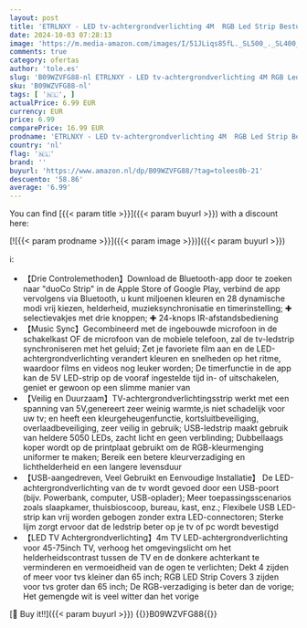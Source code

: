 ```yaml
---
layout: post
title: 'ETRLNXY - LED tv-achtergrondverlichting 4M  RGB Led Strip Bestuurbaar via APP met Afstandsbediening  TV-verlichtingsstriplicht met Muzieksynchronisatie 16 Miljoen Kleuren Dynamisch voor 45-75 inch HDTV PC'
date: 2024-10-03 07:28:13
image: 'https://m.media-amazon.com/images/I/51JLiqs85fL._SL500_._SL400_.jpg'
comments: true
category: ofertas
author: 'tole.es'
slug: 'B09WZVFG88-nl ETRLNXY - LED tv-achtergrondverlichting 4M RGB Led Strip...'
sku: 'B09WZVFG88-nl'
tags: [ '🇳🇱', ]
actualPrice: 6.99 EUR
currency: EUR
price: 6.99
comparePrice: 16.99 EUR
prodname: 'ETRLNXY - LED tv-achtergrondverlichting 4M  RGB Led Strip Bestuurbaar via APP met Afstandsbediening  TV-verlichtingsstriplicht met Muzieksynchronisatie 16 Miljoen Kleuren Dynamisch voor 45-75 inch HDTV PC'
country: 'nl'
flag: '🇳🇱'
brand: ''
buyurl: 'https://www.amazon.nl/dp/B09WZVFG88/?tag=tolees0b-21'
descuento: '58.86'
average: '6.99'
---
```


You can find [{{< param title >}}]({{< param buyurl >}}) with a discount here:

[![{{< param prodname >}}]({{< param image >}})]({{< param buyurl >}})

ℹ️:

- 【Drie Controlemethoden】Download de Bluetooth-app door te zoeken naar "duoCo Strip" in de Apple Store of Google Play, verbind de app vervolgens via Bluetooth, u kunt miljoenen kleuren en 28 dynamische modi vrij kiezen, helderheid, muzieksynchronisatie en timerinstelling; ✚ selectievakjes met drie knoppen; ✚ 24-knops IR-afstandsbediening
- 【Music Sync】Gecombineerd met de ingebouwde microfoon in de schakelkast OF de microfoon van de mobiele telefoon, zal de tv-ledstrip synchroniseren met het geluid; Zet je favoriete film aan en de LED-achtergrondverlichting verandert kleuren en snelheden op het ritme, waardoor films en videos nog leuker worden; De timerfunctie in de app kan de 5V LED-strip op de vooraf ingestelde tijd in- of uitschakelen, geniet er gewoon op een slimme manier van
- 【Veilig en Duurzaam】TV-achtergrondverlichtingsstrip werkt met een spanning van 5V,genereert zeer weinig warmte,is niet schadelijk voor uw tv; en heeft een kleurgeheugenfunctie, kortsluitbeveiliging, overlaadbeveiliging, zeer veilig in gebruik; USB-ledstrip maakt gebruik van heldere 5050 LEDs, zacht licht en geen verblinding; Dubbellaags koper wordt op de printplaat gebruikt om de RGB-kleurmenging uniformer te maken; Bereik een betere kleurverzadiging en lichthelderheid en een langere levensduur
- 【USB-aangedreven, Veel Gebruikt en Eenvoudige Installatie】 De LED-achtergrondverlichting van de tv wordt gevoed door een USB-poort (bijv. Powerbank, computer, USB-oplader); Meer toepassingsscenarios zoals slaapkamer, thuisbioscoop, bureau, kast, enz.; Flexibele USB LED-strip kan vrij worden gebogen zonder extra LED-connectoren; Sterke lijm zorgt ervoor dat de ledstrip beter op je tv of pc wordt bevestigd
- 【LED TV Achtergrondverlichting】4m TV LED-achtergrondverlichting voor 45-75inch TV, verhoog het omgevingslicht om het helderheidscontrast tussen de TV en de donkere achterkant te verminderen en vermoeidheid van de ogen te verlichten; Dekt 4 zijden of meer voor tvs kleiner dan 65 inch; RGB LED Strip Covers 3 zijden voor tvs groter dan 65 inch; De RGB-verzadiging is beter dan de vorige; Het gemengde wit is veel witter dan het vorige

[🛒 Buy it!!]({{< param buyurl >}})
{{<world>}}B09WZVFG88{{</world>}}
